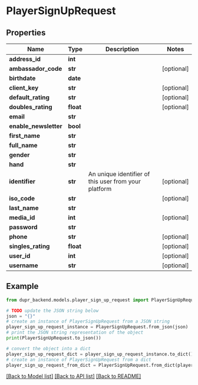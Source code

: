 # PlayerSignUpRequest


## Properties

Name | Type | Description | Notes
------------ | ------------- | ------------- | -------------
**address_id** | **int** |  | 
**ambassador_code** | **str** |  | [optional] 
**birthdate** | **date** |  | 
**client_key** | **str** |  | [optional] 
**default_rating** | **str** |  | [optional] 
**doubles_rating** | **float** |  | [optional] 
**email** | **str** |  | 
**enable_newsletter** | **bool** |  | 
**first_name** | **str** |  | 
**full_name** | **str** |  | 
**gender** | **str** |  | 
**hand** | **str** |  | 
**identifier** | **str** | An unique identifier of this user from your platform | [optional] 
**iso_code** | **str** |  | [optional] 
**last_name** | **str** |  | 
**media_id** | **int** |  | [optional] 
**password** | **str** |  | 
**phone** | **str** |  | [optional] 
**singles_rating** | **float** |  | [optional] 
**user_id** | **int** |  | [optional] 
**username** | **str** |  | [optional] 

## Example

```python
from dupr_backend.models.player_sign_up_request import PlayerSignUpRequest

# TODO update the JSON string below
json = "{}"
# create an instance of PlayerSignUpRequest from a JSON string
player_sign_up_request_instance = PlayerSignUpRequest.from_json(json)
# print the JSON string representation of the object
print(PlayerSignUpRequest.to_json())

# convert the object into a dict
player_sign_up_request_dict = player_sign_up_request_instance.to_dict()
# create an instance of PlayerSignUpRequest from a dict
player_sign_up_request_from_dict = PlayerSignUpRequest.from_dict(player_sign_up_request_dict)
```
[[Back to Model list]](../README.md#documentation-for-models) [[Back to API list]](../README.md#documentation-for-api-endpoints) [[Back to README]](../README.md)


